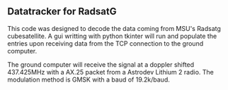 Datatracker for RadsatG
-----------------------


This code was designed to decode the data coming from MSU's Radsatg cubesatellite.  A gui writting with python tkinter will run and populate the entries upon receiving data from the TCP connection to the ground computer.  

The ground computer will receive the signal at a doppler shifted 437.425MHz with a AX.25 packet from a Astrodev Lithium 2 radio.  The modulation method is GMSK with a baud of 19.2k/baud.


